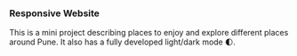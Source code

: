 ### Responsive Website 
This is a mini project describing places to enjoy and explore different places around Pune.
It also has a fully developed light/dark mode 🌓.
